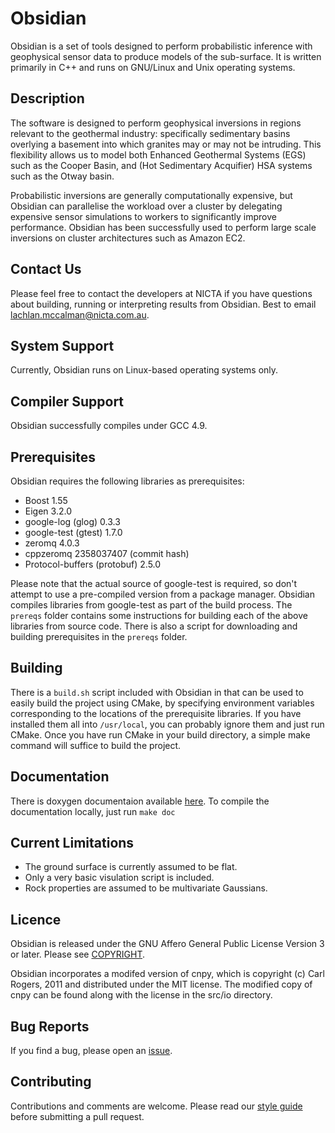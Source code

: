 Obsidian
========
Obsidian is a set of tools designed to perform probabilistic inference with
geophysical sensor data to produce models of the sub-surface. It is written
primarily in C++ and runs on GNU/Linux and Unix operating systems.

Description
-----------
The software is designed to perform geophysical inversions in regions relevant to the geothermal industry:
specifically sedimentary basins overlying a basement into which granites may or may not be intruding.
This flexibility allows us to model both Enhanced Geothermal Systems (EGS) such as the Cooper Basin,
and (Hot Sedimentary Acquifier) HSA systems such as the Otway basin.

Probabilistic inversions are generally computationally expensive, but Obsidian can
parallelise the workload over a cluster by delegating expensive sensor simulations
to workers to significantly improve performance. Obsidian has been successfully
used to perform large scale inversions on cluster architectures such as Amazon EC2.

Contact Us
----------
Please feel free to contact the developers at NICTA if you have questions
about building, running or interpreting results from Obsidian. Best to email
lachlan.mccalman@nicta.com.au.

System Support
--------------
Currently, Obsidian runs on Linux-based operating systems only.

Compiler Support
----------------
Obsidian successfully compiles under GCC 4.9.

Prerequisites
-------------
Obsidian requires the following libraries as prerequisites:

* Boost 1.55
* Eigen 3.2.0
* google-log (glog) 0.3.3
* google-test (gtest) 1.7.0
* zeromq 4.0.3
* cppzeromq 2358037407 (commit hash)
* Protocol-buffers (protobuf) 2.5.0

Please note that the actual source of google-test is required, so don't attempt
to use a pre-compiled version from a package manager. Obsidian compiles
libraries from google-test as part of the build process. The `prereqs` folder
contains some instructions for building each of the above libraries from source
code. There is also a script for downloading and building prerequisites in the
`prereqs` folder.

Building
--------
There is a `build.sh` script included with Obsidian in that can be used to easily
build the project using CMake, by specifying environment variables
corresponding to the locations of the prerequisite libraries. If you have
installed them all into `/usr/local`, you can probably ignore them and just run
CMake. Once you have run CMake in your build directory, a simple make command
will suffice to build the project.


Documentation
-------------
There is doxygen documentaion available
[here](http://nicta.github.io/obsidian). To compile the documentation locally,
just run
`make doc`

Current Limitations
-------------------
* The ground surface is currently assumed to be flat.
* Only a very basic visulation script is included.
* Rock properties are assumed to be multivariate Gaussians.


Licence
-------
Obsidian is released under the GNU Affero General Public License Version 3 or later.
Please see [COPYRIGHT](COPYRIGHT).

Obsidian incorporates a modifed version of cnpy, which is copyright (c)
Carl Rogers, 2011 and distributed under the MIT license. The modified copy of
cnpy can be found along with the license in the src/io directory.

Bug Reports
-----------
If you find a bug, please open an
[issue](http://github.com/NICTA/obsidian/issues).

Contributing 
------------
Contributions and comments are welcome. Please read our [style guide](docs/CodeGuidelines.md)
before submitting a pull request.
